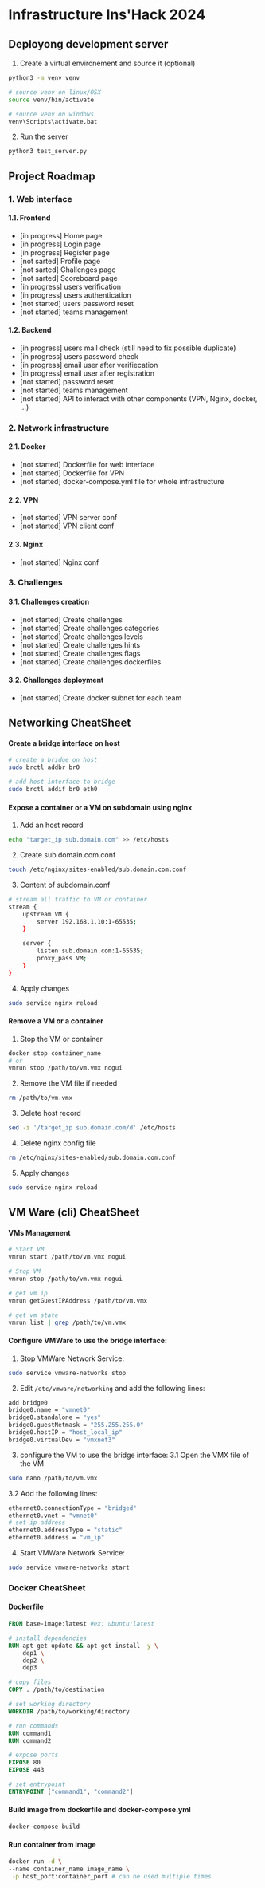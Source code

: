 # Infrastructure Ins'Hack 2024

## Deployong development server
1. Create a virtual environement and source it (optional) 
```bash
python3 -m venv venv

# source venv on linux/OSX
source venv/bin/activate

# source venv on windows
venv\Scripts\activate.bat
```
2. Run the server
```bash
python3 test_server.py
```

## Project Roadmap
### 1. Web interface
#### 1.1. Frontend
- [in progress] Home page
- [in progress] Login page
- [in progress] Register page
- [not sarted] Profile page
- [not sarted] Challenges page
- [not sarted] Scoreboard page
- [in progress] users verification
- [in progress] users authentication
- [not started] users password reset
- [not started] teams management
#### 1.2. Backend
- [in progress] users mail check (still need to fix possible duplicate)
- [in progress] users password check
- [in progress] email user after verifiecation
- [in progress] email user after registration
- [not started] password reset
- [not started] teams management
- [not started] API to interact with other components (VPN, Nginx, docker, ...)
### 2. Network  infrastructure
#### 2.1. Docker
- [not started] Dockerfile for web interface
- [not started] Dockerfile for VPN
- [not started] docker-compose.yml file for whole infrastructure
#### 2.2. VPN
- [not started] VPN server conf
- [not started] VPN client conf
#### 2.3. Nginx
- [not started] Nginx conf
### 3. Challenges
#### 3.1. Challenges creation
- [not started] Create challenges
- [not started] Create challenges categories
- [not started] Create challenges levels
- [not started] Create challenges hints
- [not started] Create challenges flags
- [not started] Create challenges dockerfiles

#### 3.2. Challenges deployment
- [not started] Create docker subnet for each team


## Networking CheatSheet
#### Create a bridge interface on host
```bash
# create a bridge on host
sudo brctl addbr br0

# add host interface to bridge
sudo brctl addif br0 eth0
```
#### Expose a container or a VM on subdomain using nginx
1. Add an host record
```bash
echo "target_ip sub.domain.com" >> /etc/hosts
```
2. Create sub.domain.com.conf
```bash
touch /etc/nginx/sites-enabled/sub.domain.com.conf
```
3. Content of subdomain.conf
```bash
# stream all traffic to VM or container
stream {
    upstream VM {
        server 192.168.1.10:1-65535;
    }

    server {
        listen sub.domain.com:1-65535; 
        proxy_pass VM;
    }
}
```
4. Apply changes
```bash
sudo service nginx reload
```
#### Remove a VM or a container
1. Stop the VM or container
```bash
docker stop container_name
# or 
vmrun stop /path/to/vm.vmx nogui
```
2. Remove the VM file if needed
```bash
rm /path/to/vm.vmx
```
3. Delete host record
```bash
sed -i '/target_ip sub.domain.com/d' /etc/hosts
```
4. Delete nginx config file
```bash
rm /etc/nginx/sites-enabled/sub.domain.com.conf
```
5. Apply changes
```bash
sudo service nginx reload
```
## VM Ware (cli) CheatSheet
#### VMs Management
```bash
# Start VM
vmrun start /path/to/vm.vmx nogui

# Stop VM
vmrun stop /path/to/vm.vmx nogui

# get vm ip
vmrun getGuestIPAddress /path/to/vm.vmx

# get vm state
vmrun list | grep /path/to/vm.vmx
```
#### Configure VMWare to use the bridge interface:
1. Stop VMWare Network Service: 
```bash	
sudo service vmware-networks stop
```
2. Edit `/etc/vmware/networking` and add the following lines:
```bash
add bridge0
bridge0.name = "vmnet0"
bridge0.standalone = "yes"
bridge0.guestNetmask = "255.255.255.0"
bridge0.hostIP = "host_local_ip"
bridge0.virtualDev = "vmxnet3"
```
3. configure the VM to use the bridge interface:
3.1 Open the VMX file of the VM
```bash
sudo nano /path/to/vm.vmx
```
3.2 Add the following lines:
```bash
ethernet0.connectionType = "bridged"
ethernet0.vnet = "vmnet0"
# set ip address
ethernet0.addressType = "static"
ethernet0.address = "vm_ip"
```
4. Start VMWare Network Service:
```bash
sudo service vmware-networks start
```
### Docker CheatSheet
#### Dockerfile
```dockerfile
FROM base-image:latest #ex: ubuntu:latest

# install dependencies
RUN apt-get update && apt-get install -y \
    dep1 \
    dep2 \
    dep3

# copy files
COPY . /path/to/destination

# set working directory
WORKDIR /path/to/working/directory

# run commands
RUN command1
RUN command2

# expose ports
EXPOSE 80
EXPOSE 443

# set entrypoint
ENTRYPOINT ["command1", "command2"]
```
#### Build image from dockerfile and docker-compose.yml
```bash
docker-compose build
```
#### Run container from image
```bash
docker run -d \
--name container_name image_name \
 -p host_port:container_port # can be used multiple times
```